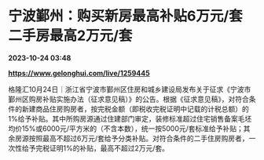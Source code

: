 # 宁波鄞州：购买新房最高补贴6万元/套 二手房最高2万元/套

**2023-10-24 03:48**

**https://www.gelonghui.com/live/1259445**

格隆汇10月24日｜浙江省宁波市鄞州区住房和城乡建设局发布关于征求《宁波市鄞州区购房补贴实施办法（征求意见稿）》的公告。根据《征求意见稿》，对符合条件的新建商品住房购房者，按完税金额（即税收完税证明中记载的计税总额）的1%给予补贴。其中所购房源通过住建部门审定，装修标准超过住宅销售备案毛坯均价15%或6000元/平方米的（不含本数），统一按5000元/套标准给予补贴；其余房源按照最高不超过6万元/套给予分类补贴。对符合条件的二手住房购房者，一次性给予完税证明1%的补贴，最高不超过2万元/套。